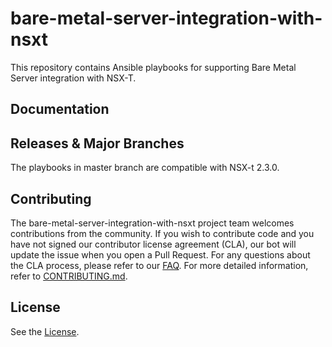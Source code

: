 

# bare-metal-server-integration-with-nsxt
This repository contains Ansible playbooks for supporting Bare Metal Server integration with NSX-T.

## Documentation

## Releases & Major Branches
The playbooks in master branch are compatible with NSX-t 2.3.0.

## Contributing

The bare-metal-server-integration-with-nsxt project team welcomes contributions from the community. If you wish to contribute code and you have not
signed our contributor license agreement (CLA), our bot will update the issue when you open a Pull Request. For any
questions about the CLA process, please refer to our [FAQ](https://cla.vmware.com/faq). For more detailed information,
refer to [CONTRIBUTING.md](CONTRIBUTING.md).

## License
See the [License](LICENSE.txt).
